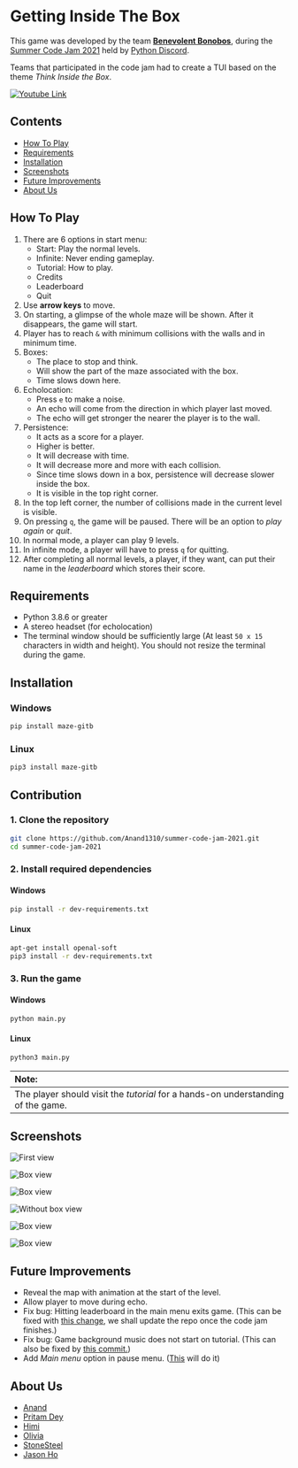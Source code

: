 # Getting Inside The Box

This game was developed by the team [**Benevolent Bonobos**](#About-Us), during the [Summer Code Jam 2021](https://pythondiscord.com/events/code-jams/8/) held by [Python Discord](https://discord.com/invite/python).

Teams that participated in the code jam had to create a TUI based on the theme _Think Inside the Box_.

[![Youtube Link](https://github.com/Anand1310/summer-code-jam-2021/raw/main/images/thumbnail.png)](http://www.youtube.com/watch?v=ERME3fjnfFE "Getting Inside The Box")

## Contents

- [How To Play](#how-to-play)
- [Requirements](#requirements)
- [Installation](#installation)
- [Screenshots](#screenshots)
- [Future Improvements](#future-improvements)
- [About Us](#about-us)

<!--- This can go now that How To Play covers everything
### Normal mode

- with 9 levels

### Infinite mode

- with infinite levels
- no ending
- press `q` to quit --->

## How To Play
<!-- Insert the tutorial we made in the game here?-->
<!-- The video goes here? -->
1. There are 6 options in start menu:
    - Start: Play the normal levels.
    - Infinite: Never ending gameplay.
    - Tutorial: How to play.
    - Credits
    - Leaderboard
    - Quit
2. Use **arrow keys** to move.
3. On starting, a glimpse of the whole maze will be shown. After it disappears, the game will start.
4. Player has to reach `&` with minimum collisions with the walls and in minimum time.
5. Boxes:
    - The place to stop and think.
    - Will show the part of the maze associated with the box.
    - Time slows down here.
6. Echolocation:
    - Press `e` to make a noise.
    - An echo will come from the direction in which player last moved.
    - The echo will get stronger the nearer the player is to the wall.
7. Persistence:
    - It acts as a score for a player.
    - Higher is better.
    - It will decrease with time.
    - It will decrease more and more with each collision.
    - Since time slows down in a box, persistence will decrease slower inside the box.
    - It is visible in the top right corner.
8. In the top left corner, the number of collisions made in the current level is visible.
9. On pressing `q`, the game will be paused. There will be an option to _play again_ or _quit_.
10. In normal mode, a player can play 9 levels.
11. In infinite mode, a player will have to press `q` for quitting.
12. After completing all normal levels, a player, if they want, can put their name in the _leaderboard_ which stores their score.

## Requirements

- Python 3.8.6 or greater
- A stereo headset (for echolocation)
- The terminal window should be sufficiently large (At least `50 x 15` characters in width and height). You should not resize the terminal during the game.

## Installation

### Windows

```sh
pip install maze-gitb
```

### Linux

```sh
pip3 install maze-gitb
```

## Contribution

### 1. Clone the repository

```sh
git clone https://github.com/Anand1310/summer-code-jam-2021.git
cd summer-code-jam-2021
```

### 2. Install required dependencies

#### Windows
<!-- Not sure about Mac-->
```sh
pip install -r dev-requirements.txt
```

#### Linux

```sh
apt-get install openal-soft
pip3 install -r dev-requirements.txt
```

### 3. Run the game

#### Windows

```sh
python main.py
```

#### Linux

```sh
python3 main.py
```

| Note: |
| :--- |
|The player should visit the _tutorial_ for a hands-on understanding of the game.|

## Screenshots

![First view](https://github.com/Anand1310/summer-code-jam-2021/blob/main/images/first_view.png?raw=true)

![Box view](https://github.com/Anand1310/summer-code-jam-2021/raw/main/images/box_view.png?raw=true)

![Box view](https://github.com/Anand1310/summer-code-jam-2021/blob/main/images/box_view3.png?raw=true)

![Without box view](https://github.com/Anand1310/summer-code-jam-2021/raw/main/images/without_box.png?raw=true)

![Box view](https://github.com/Anand1310/summer-code-jam-2021/blob/main/images/box_view2.png?raw=true)

![Box view](https://github.com/Anand1310/summer-code-jam-2021/blob/main/images/gameplay.gif?raw=true)

## Future Improvements

- Reveal the map with animation at the start of the level.
- Allow player to move during echo.
- Fix bug: Hitting leaderboard in the main menu exits game. (This can be fixed with [this change](https://github.com/pritam-dey3/summer-code-jam-2021/commit/64eb2852514e91749fe706433363a8941d290d6c), we shall update the repo once the code jam finishes.)
- Fix bug: Game background music does not start on tutorial. (This can also be fixed by [this commit.](https://github.com/pritam-dey3/summer-code-jam-2021/commit/a010bab5a2360cf26d99b25f5f185ef5a578b67d))
- Add _Main menu_ option in pause menu. ([This](https://github.com/pritam-dey3/summer-code-jam-2021/commit/3368968c668307b36278629b75b02433fca18592) will do it)

## About Us

<!--Add your own github link here-->
- [Anand](https://github.com/Anand1310)
- [Pritam Dey](https://github.com/pritam-dey3)
- [Himi](https://github.com/hizv)
- [Olivia](https://github.com/OliviaVespera)
- [StoneSteel](https://github.com/StoneSteel27)
- [Jason Ho](https://github.com/Jason11ookJJ)
